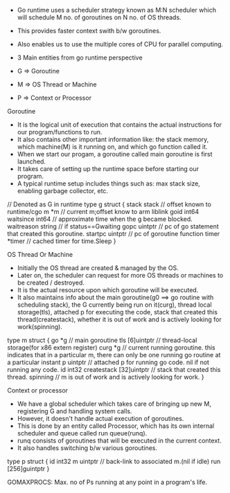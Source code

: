 * Go runtime uses a scheduler strategy known as M:N scheduler which will schedule M no. of goroutines on N no. of OS threads.
* This provides faster context swith b/w goroutines. 
* Also enables us to use the multiple cores of CPU for parallel computing.

* 3 Main entities from go runtime perspective
* G => Goroutine
* M => OS Thread or Machine
* P => Context or Processor


Goroutine
* It is the logical unit of execution that contains the actual instructions for our program/functions to run.
* It also contains other important information like: the stack memory, which machine(M) is it running on, and which go function called it.
* When we start our progam, a goroutine called main goroutine is first launched.
* It takes care of setting up the runtime space before starting our program.
* A typical runtime setup includes things such as: max stack size, enabling garbage collector, etc.

// Denoted as G in runtime
type g struct {
    stack stack // offset known to runtime/cgo
    m *m        // current m;offset know to arm liblink
    goid int64
    waitsince int64     // approximate time when the g became blocked.
    waitreason string   // if status==Gwaiting
    gopc uintptr        // pc of go statement that created this goroutine.
    startpc uintptr     // pc of goroutine function
    timer *timer        // cached timer for time.Sleep
}


OS Thread Or Machine
* Initially the OS thread are created & managed by the OS.
* Later on, the scheduler can request for more OS threads or machines to be created / destroyed.
* It is the actual resource upon which goroutine will be executed.
* It also maintains info about the main goroutine(g0 ==> go routine with scheduling stack), the G currently being run on it(curg), thread local storage(tls), attached p for executing the code, stack that created this thread(createstack), whether it is out of work and is actively looking for work(spinning).

type m struct {
    go *g           // main goroutine
    tls [6]uintptr  // thread-local storage(for x86 extern register)
    curg *g         // current running goroutine. this indicates that in a particular m, there can only be one running go routine at a particular instant
    p uintptr       // attached p for running go code. nil if not running any code.
    id int32
    createstack [32]uintptr // stack that created this thread.
    spinning // m is out of work and is actively looking for work.
}


Context or processor
* We have a global scheduler which takes care of bringing up new M, registering G and handling system calls.
* However, it doesn't handle actual execution of goroutines.
* This is done by an entity called Processor, which has its own internal scheduler and queue called run queue(runq).
* runq consists of goroutines that will be executed in the current context.
* It also handles switching b/w various goroutines.

type p struct {
    id int32
    m uintptr   // back-link to associated m.(nil if idle)
    run [256]guintptr
}

GOMAXPROCS: Max. no of Ps running at any point in a program's life.
